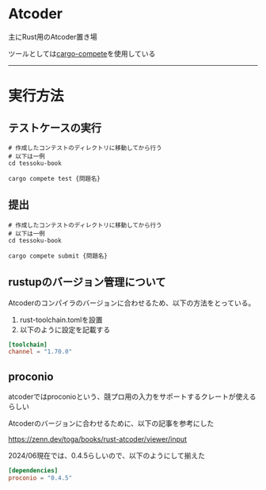# Atcoder

主にRust用のAtcoder置き場

ツールとしては[cargo-compete](https://github.com/qryxip/cargo-compete/tree/master)を使用している

---

# 実行方法

## テストケースの実行


```shell
# 作成したコンテストのディレクトリに移動してから行う
# 以下は一例
cd tessoku-book

cargo compete test {問題名}
```

## 提出

```shell
# 作成したコンテストのディレクトリに移動してから行う
# 以下は一例
cd tessoku-book

cargo compete submit {問題名}
```


## rustupのバージョン管理について

Atcoderのコンパイラのバージョンに合わせるため、以下の方法をとっている。

1. rust-toolchain.tomlを設置
2. 以下のように設定を記載する

```toml
[toolchain]
channel = "1.70.0"
```

## proconio

atcoderではproconioという、競プロ用の入力をサポートするクレートが使えるらしい

Atcoderのバージョンに合わせるために、以下の記事を参考にした

https://zenn.dev/toga/books/rust-atcoder/viewer/input

2024/06現在では、0.4.5らしいので、以下のようにして揃えた

```toml
[dependencies]
proconio = "0.4.5"
```
